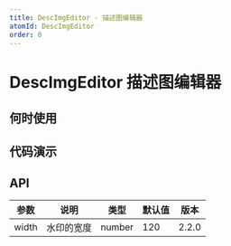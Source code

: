 ```yaml
---
title: DescImgEditor - 描述图编辑器
atomId: DescImgEditor
order: 0
---
```


# DescImgEditor 描述图编辑器

## 何时使用

## 代码演示

<code  title="基本使用" description="基本的描述图编辑器" src="./_demos/basic.tsx" ></code>

## API

| 参数  | 说明       | 类型   | 默认值 | 版本  |
| ----- | ---------- | ------ | ------ | ----- |
| width | 水印的宽度 | number | 120    | 2.2.0 |
